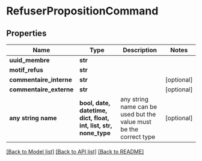 # RefuserPropositionCommand


## Properties
Name | Type | Description | Notes
------------ | ------------- | ------------- | -------------
**uuid_membre** | **str** |  | 
**motif_refus** | **str** |  | 
**commentaire_interne** | **str** |  | [optional] 
**commentaire_externe** | **str** |  | [optional] 
**any string name** | **bool, date, datetime, dict, float, int, list, str, none_type** | any string name can be used but the value must be the correct type | [optional]

[[Back to Model list]](../README.md#documentation-for-models) [[Back to API list]](../README.md#documentation-for-api-endpoints) [[Back to README]](../README.md)


